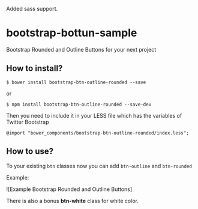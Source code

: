 Added sass support.

# bootstrap-bottun-sample
Bootstrap Rounded and Outline Buttons for your next project

## How to install?
````
$ bower install bootstrap-btn-outline-rounded --save
````
or
````
$ npm install bootstrap-btn-outline-rounded --save-dev
````

Then you need to include it in your LESS file which has the variables of Twitter Bootstrap
````
@import "bower_components/bootstrap-btn-outline-rounded/index.less";
````


## How to use?
To your existing `btn` classes now you can add `btn-outline` and `btn-rounded`

Example:

![Example Bootstrap Rounded and Outline Buttons]

There is also a bonus **btn-white** class for white color.
